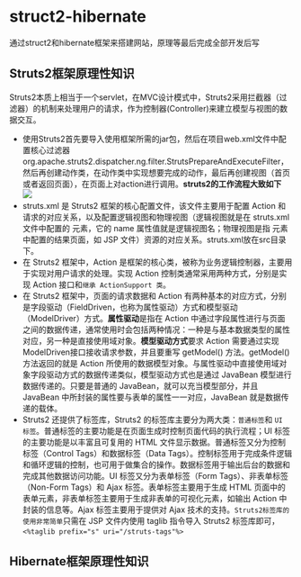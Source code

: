 # struct2-hibernate
通过struct2和hibernate框架来搭建网站，原理等最后完成全部开发后写<br>
## Struts2框架原理性知识
Struts2本质上相当于一个servlet，在MVC设计模式中，Struts2采用拦截器（过滤器）的机制来处理用户的请求，作为控制器(Controller)来建立模型与视图的数据交互。<br>
* 使用Struts2首先要导入使用框架所需的jar包，然后在项目web.xml文件中配置核心过滤器org.apache.struts2.dispatcher.ng.filter.StrutsPrepareAndExecuteFilter，然后再创建动作类，在动作类中实现想要完成的动作，最后再创建视图（首页或者返回页面），在页面上对action进行调用。**struts2的工作流程大致如下**
![](https://github.com/yangxcc/struct2-hibernate/blob/master/image/struts2%E5%B7%A5%E4%BD%9C%E6%B5%81%E7%A8%8B.jpg)<br>
* struts.xml 是 Struts2 框架的核心配置文件，该文件主要用于配置 Action 和请求的对应关系，以及配置逻辑视图和物理视图（逻辑视图就是在 struts.xml 文件中配置的 <result> 元素，它的 name 属性值就是逻辑视图名；物理视图是指 <result> 元素中配置的结果页面，如 JSP 文件）资源的对应关系。struts.xml放在src目录下。<br>
* 在 Struts2 框架中，Action 是框架的核心类，被称为业务逻辑控制器，主要用于实现对用户请求的处理。实现 Action 控制类通常采用两种方式，分别是实现 Action 接口和`继承 ActionSupport 类`。<br>
 * 在 Struts2 框架中，页面的请求数据和 Action 有两种基本的对应方式，分别是字段驱动（FieldDriven，也称为属性驱动）方式和模型驱动（ModelDriver）方式。**属性驱动**是指在 Action 中通过字段属性进行与页面之间的数据传递，通常使用时会包括两种情况：一种是与基本数据类型的属性对应，另一种是直接使用域对象。**模型驱动方式**要求 Action 需要通过实现ModelDriven接口接收请求参数，并且要重写 getModel() 方法。getModel() 方法返回的就是 Action 所使用的数据模型对象。与属性驱动中直接使用域对象字段驱动方式的数据传递类似，模型驱动方式也是通过 JavaBean 模型进行数据传递的。只要是普通的 JavaBean，就可以充当模型部分，并且 JavaBean 中所封装的属性要与表单的属性一一对应，JavaBean 就是数据传递的载体。<br>
* Struts2 还提供了标签库，Struts2 的标签库主要分为两大类：`普通标签`和 `UI 标签`。普通标签的主要功能是在页面生成时控制页面代码的执行流程；UI 标签的主要功能是以丰富且可复用的 HTML 文件显示数据。普通标签又分为控制标签（Control Tags）和数据标签（Data Tags）。控制标签用于完成条件逻辑和循环逻辑的控制，也可用于做集合的操作。数据标签用于输出后台的数据和完成其他数据访问功能。UI 标签又分为表单标签（Form Tags）、非表单标签（Non-Form Tags）和 Ajax 标签。表单标签主要用于生成 HTML 页面中的表单元素，非表单标签主要用于生成非表单的可视化元素，如输出 Action 中封装的信息等。Ajax 标签主要用于提供对 Ajax 技术的支持。`Struts2标签库的使用非常简单`只需在 JSP 文件内使用 taglib 指令导入 Struts2 标签库即可，`<%taglib prefix="s" uri="/struts-tags"%>`
## Hibernate框架原理性知识
